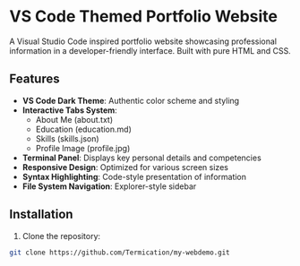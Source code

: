 # VS Code Themed Portfolio Website


A Visual Studio Code inspired portfolio website showcasing professional information in a developer-friendly interface. Built with pure HTML and CSS.

## Features

- **VS Code Dark Theme**: Authentic color scheme and styling
- **Interactive Tabs System**: 
  - About Me (about.txt)
  - Education (education.md)
  - Skills (skills.json)
  - Profile Image (profile.jpg)
- **Terminal Panel**: Displays key personal details and competencies
- **Responsive Design**: Optimized for various screen sizes
- **Syntax Highlighting**: Code-style presentation of information
- **File System Navigation**: Explorer-style sidebar

## Installation

1. Clone the repository:
```bash
git clone https://github.com/Termication/my-webdemo.git
```